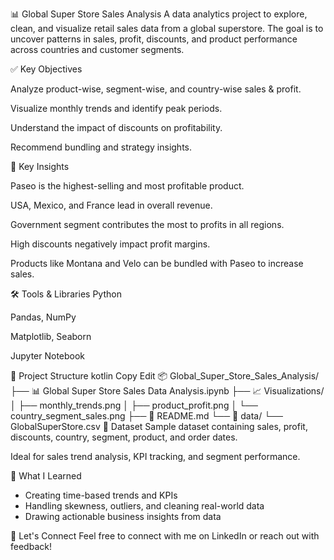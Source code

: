 📊 Global Super Store Sales Analysis
A data analytics project to explore, clean, and visualize retail sales data from a global superstore. The goal is to uncover patterns in sales, profit, discounts, and product performance across countries and customer segments.

✅ Key Objectives

Analyze product-wise, segment-wise, and country-wise sales & profit.

Visualize monthly trends and identify peak periods.

Understand the impact of discounts on profitability.

Recommend bundling and strategy insights.

📌 Key Insights

Paseo is the highest-selling and most profitable product.

USA, Mexico, and France lead in overall revenue.

Government segment contributes the most to profits in all regions.

High discounts negatively impact profit margins.

Products like Montana and Velo can be bundled with Paseo to increase sales.

🛠 Tools & Libraries
Python

Pandas, NumPy

Matplotlib, Seaborn

Jupyter Notebook

📁 Project Structure
kotlin
Copy
Edit
📦 Global_Super_Store_Sales_Analysis/
├── 📊 Global Super Store Sales Data Analysis.ipynb
├── 📈 Visualizations/
│   ├── monthly_trends.png
│   ├── product_profit.png
│   └── country_segment_sales.png
├── 📄 README.md
└── 📁 data/
    └── GlobalSuperStore.csv
📂 Dataset
Sample dataset containing sales, profit, discounts, country, segment, product, and order dates.

Ideal for sales trend analysis, KPI tracking, and segment performance.

🚀 What I Learned
- Creating time-based trends and KPIs
- Handling skewness, outliers, and cleaning real-world data
- Drawing actionable business insights from data

🔗 Let's Connect
Feel free to connect with me on LinkedIn or reach out with feedback!
